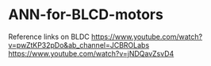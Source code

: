 # ANN-for-BLCD-motors

Reference links on BLDC
https://www.youtube.com/watch?v=pwZtKP32pDo&ab_channel=JCBROLabs
https://www.youtube.com/watch?v=jNDQavZsvD4
